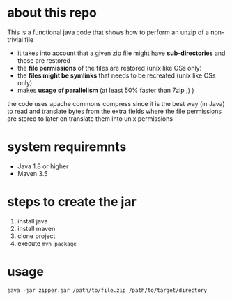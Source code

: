 # about this repo
This is a functional java code that shows how to perform an unzip of a non-trivial file

- it takes into account that a given zip file might have **sub-directories** and those are restored
- the **file permissions** of the files are restored (unix like OSs only)
- the **files might be symlinks** that needs to be recreated (unix like OSs only)
- makes **usage of parallelism** (at least 50% faster than 7zip ;) )

the code uses apache commons compress since it is the best way (in Java) to read and translate bytes from the extra fields where the file permissions are stored to later on translate them into unix permissions

# system requiremnts 
* Java 1.8 or higher
* Maven 3.5

# steps to create the jar
1. install java
2. install maven
3. clone project
4. execute ```mvn package```

# usage
```java -jar zipper.jar /path/to/file.zip /path/to/target/directory```
